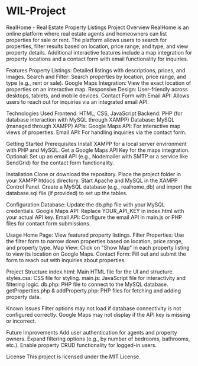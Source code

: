 # WIL-Project
RealHome - Real Estate Property Listings
Project Overview
RealHome is an online platform where real estate agents and homeowners can list properties for sale or rent. The platform allows users to search for properties, filter results based on location, price range, and type, and view property details. Additional interactive features include a map integration for property locations and a contact form with email functionality for inquiries.

Features
Property Listings: Detailed listings with descriptions, prices, and images.
Search and Filter: Search properties by location, price range, and type (e.g., rent or sale).
Google Maps Integration: View the exact location of properties on an interactive map.
Responsive Design: User-friendly across desktops, tablets, and mobile devices.
Contact Form with Email API: Allows users to reach out for inquiries via an integrated email API.

Technologies Used
Frontend: HTML, CSS, JavaScript
Backend: PHP (for database interaction with MySQL through XAMPP)
Database: MySQL (managed through XAMPP)
APIs:
Google Maps API: For interactive map views of properties.
Email API: For handling inquiries via the contact form.

Getting Started
Prerequisites
Install XAMPP for a local server environment with PHP and MySQL.
Get a Google Maps API Key for the maps integration.
Optional: Set up an email API (e.g., Nodemailer with SMTP or a service like SendGrid) for the contact form functionality.

Installation
Clone or download the repository.
Place the project folder in your XAMPP htdocs directory.
Start Apache and MySQL in the XAMPP Control Panel.
Create a MySQL database (e.g., realhome_db) and import the database.sql file (if provided) to set up the tables.

Configuration
Database: Update the db.php file with your MySQL credentials.
Google Maps API: Replace YOUR_API_KEY in index.html with your actual API key.
Email API: Configure the email API in main.js or PHP files for contact form submissions.

Usage
Home Page: View featured property listings.
Filter Properties: Use the filter form to narrow down properties based on location, price range, and property type.
Map View: Click on "Show Map" in each property listing to view its location on Google Maps.
Contact Form: Fill out and submit the form to reach out with inquiries about properties.

Project Structure
index.html: Main HTML file for the UI and structure.
styles.css: CSS file for styling.
main.js: JavaScript file for interactivity and filtering logic.
db.php: PHP file to connect to the MySQL database.
getProperties.php & addProperty.php: PHP files for fetching and adding property data.

Known Issues
Filter options may not load if database connectivity is not configured correctly.
Google Maps may not display if the API key is missing or incorrect.

Future Improvements
Add user authentication for agents and property owners.
Expand filtering options (e.g., by number of bedrooms, bathrooms, etc.).
Enable property CRUD functionality for logged-in users.

License
This project is licensed under the MIT License.
